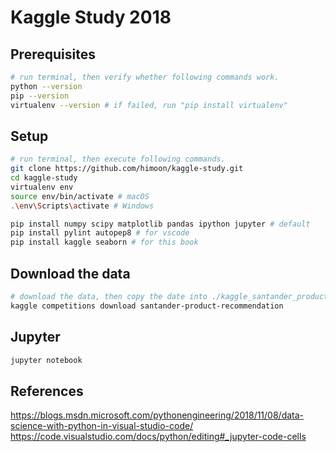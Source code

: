 # Kaggle Study 2018

## Prerequisites

```sh
# run terminal, then verify whether following commands work.
python --version
pip --version
virtualenv --version # if failed, run "pip install virtualenv"
```

## Setup

```sh
# run terminal, then execute following commands.
git clone https://github.com/himoon/kaggle-study.git
cd kaggle-study
virtualenv env
source env/bin/activate # macOS
.\env\Scripts\activate # Windows

pip install numpy scipy matplotlib pandas ipython jupyter # default
pip install pylint autopep8 # for vscode
pip install kaggle seaborn # for this book
```

## Download the data

```sh
# download the data, then copy the date into ./kaggle_santander_product_recommendation/input
kaggle competitions download santander-product-recommendation
```

## Jupyter

```sh
jupyter notebook
```

## References

https://blogs.msdn.microsoft.com/pythonengineering/2018/11/08/data-science-with-python-in-visual-studio-code/
https://code.visualstudio.com/docs/python/editing#_jupyter-code-cells
